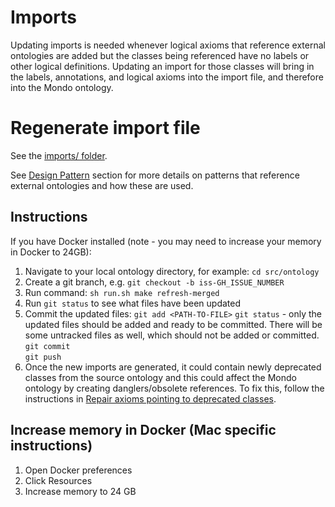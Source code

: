 # Imports

Updating imports is needed whenever logical axioms that reference external ontologies are added but the classes being referenced have no labels or other logical definitions. Updating an import for those classes will bring in the labels, annotations, and logical axioms into the import file, and therefore into the Mondo ontology.

# Regenerate import file

See the [imports/ folder](https://github.com/monarch-initiative/mondo/tree/master/imports).

See [Design Pattern](https://mondo.readthedocs.io/en/latest/editors-guide/e-design-patterns/) section for more details on patterns that reference external ontologies and how these are used.

## Instructions

If you have Docker installed (note - you may need to increase your memory in Docker to 24GB): 

1. Navigate to your local ontology directory, for example: `cd src/ontology`
2. Create a git branch, e.g. `git checkout -b iss-GH_ISSUE_NUMBER`
3. Run command: `sh run.sh make refresh-merged`
4. Run `git status` to see what files have been updated
5. Commit the updated files:
     `git add <PATH-TO-FILE>`
     `git status` - only the updated files should be added and ready to be committed. There will be some untracked files as well, which should not be added or committed.
     `git commit`  
     `git push`  
6. Once the new imports are generated, it could contain newly deprecated classes from the source ontology and this could affect the Mondo ontology by creating danglers/obsolete references. To fix this, follow the instructions in [Repair axioms pointing to deprecated classes](https://mondo.readthedocs.io/en/latest/developer-guide/repair-obsoleted-classes/).

## Increase memory in Docker (Mac specific instructions)

1. Open Docker preferences
2. Click Resources
3. Increase memory to 24 GB